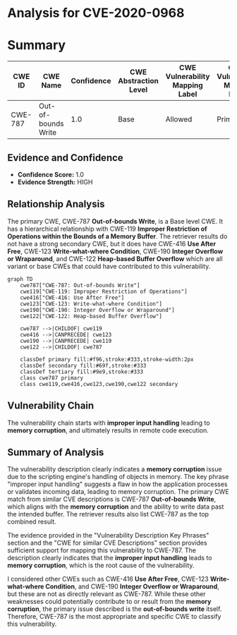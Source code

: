 # Analysis for CVE-2020-0968

# Summary
| CWE ID | CWE Name | Confidence | CWE Abstraction Level | CWE Vulnerability Mapping Label | CWE-Vulnerability Mapping Notes |
|---|---|---|---|---|---|
| CWE-787 | Out-of-bounds Write | 1.0 | Base | Allowed | Primary CWE |

## Evidence and Confidence

*   **Confidence Score:** 1.0
*   **Evidence Strength:** HIGH

## Relationship Analysis
The primary CWE, CWE-787 **Out-of-bounds Write**, is a Base level CWE. It has a hierarchical relationship with CWE-119 **Improper Restriction of Operations within the Bounds of a Memory Buffer**. The retriever results do not have a strong secondary CWE, but it does have CWE-416 **Use After Free**, CWE-123 **Write-what-where Condition**, CWE-190 **Integer Overflow or Wraparound**, and CWE-122 **Heap-based Buffer Overflow** which are all variant or base CWEs that could have contributed to this vulnerability.

```mermaid
graph TD
    cwe787["CWE-787: Out-of-bounds Write"]
    cwe119["CWE-119: Improper Restriction of Operations"]
    cwe416["CWE-416: Use After Free"]
    cwe123["CWE-123: Write-what-where Condition"]
    cwe190["CWE-190: Integer Overflow or Wraparound"]
    cwe122["CWE-122: Heap-based Buffer Overflow"]
    
    cwe787 -->|CHILDOF| cwe119
    cwe416 -->|CANPRECEDE| cwe123
    cwe190 -->|CANPRECEDE| cwe119
    cwe122 -->|CHILDOF| cwe787
    
    classDef primary fill:#f96,stroke:#333,stroke-width:2px
    classDef secondary fill:#69f,stroke:#333
    classDef tertiary fill:#9e9,stroke:#333
    class cwe787 primary
    class cwe119,cwe416,cwe123,cwe190,cwe122 secondary
```

## Vulnerability Chain
The vulnerability chain starts with **improper input handling** leading to **memory corruption**, and ultimately results in remote code execution.

## Summary of Analysis
The vulnerability description clearly indicates a **memory corruption** issue due to the scripting engine's handling of objects in memory. The key phrase "improper input handling" suggests a flaw in how the application processes or validates incoming data, leading to memory corruption. The primary CWE match from similar CVE descriptions is CWE-787 **Out-of-bounds Write**, which aligns with the **memory corruption** and the ability to write data past the intended buffer. The retriever results also list CWE-787 as the top combined result.

The evidence provided in the "Vulnerability Description Key Phrases" section and the "CWE for similar CVE Descriptions" section provides sufficient support for mapping this vulnerability to CWE-787. The description clearly indicates that the **improper input handling** leads to **memory corruption**, which is the root cause of the vulnerability.

I considered other CWEs such as CWE-416 **Use After Free**, CWE-123 **Write-what-where Condition**, and CWE-190 **Integer Overflow or Wraparound**, but these are not as directly relevant as CWE-787. While these other weaknesses could potentially contribute to or result from the **memory corruption**, the primary issue described is the **out-of-bounds write** itself. Therefore, CWE-787 is the most appropriate and specific CWE to classify this vulnerability.
